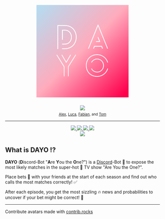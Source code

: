 <h1 align="center">
  <br />
  <img src="DAYO.png" alt="Jimmi" width="300"></a>
</h1>
<div align="center">
    <a href="https://github.com/TheMuppet/DAYO/graphs/contributors">
    <img src="https://contrib.rocks/image?repo=TheMuppet/DAYO" height=50 />
    </a>
</div>
<div align='center'>
    <small>
    <a href="https://github.com/alexsc23">Alex</a>,
    <a href="https://github.com/TheMuppet">Luca</a>,
    <a href="https://github.com/Lesoge">Fabian</a>, and
    <a href="https://github.com/xTomsko">Tom</a>
  </small>
</div>

---

<div align="center">
  <a href="https://deno.land">
    <img src="https://img.shields.io/badge/-Deno-ffffff?style=flat-square&logo=Deno&logoColor=000000" />
  </a>
  <a href="https://svelte.dev">
    <img src="https://img.shields.io/badge/-Svelte-FF3E00?style=flat-square&logo=Svelte&logoColor=ffffff" />
  </a>
  <a href="https://www.mongodb.com">
    <img src="https://img.shields.io/badge/-MongoDB-47A248?style=flat-square&logo=MongoDB&logoColor=ffffff" />
  </a>
    <a href="https://www.heroku.com">
    <img src="https://img.shields.io/badge/-Heroku-430098?style=flat-square&logo=heroku&logoColor=ffffff" />
  </a>
</div>
<div align='center'>
  <a href="https://www.typescriptlang.org">
    <img src="https://img.shields.io/badge/-TypeScript-3178C6?style=flat-square&logo=TypeScript&logoColor=ffffff" />
  </a>
</div>

## What is DAYO :interrobang:

**DAYO** (**D**iscord-Bot "**A**re **Y**ou the **O**ne?") is a
[Discord](https://discord.com)-Bot 🤖 to expose the most likely matches in the
super-hot 🥵 TV show "Are You the One?".

Place bets 💸 with your friends at the start of each season and find out who
calls the most matches correctly! ✅

After each episode, you get the most sizzling 🔥 news and probabilities to
uncover if your bet might be correct! 💪

---

Contribute avatars made with [contrib.rocks](https://contrib.rocks)
